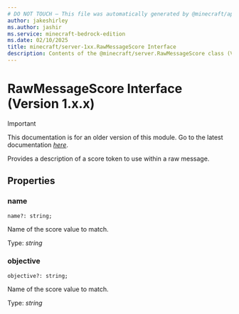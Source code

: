 ```yaml
---
# DO NOT TOUCH — This file was automatically generated by @minecraft/api-docs-generator, to report problems file an issue at https://github.com/Mojang/minecraft-scripting-libraries
author: jakeshirley
ms.author: jashir
ms.service: minecraft-bedrock-edition
ms.date: 02/10/2025
title: minecraft/server-1xx.RawMessageScore Interface
description: Contents of the @minecraft/server.RawMessageScore class (Version 1.x.x).
---
```

# RawMessageScore Interface (Version 1.x.x)

> [!IMPORTANT]
> This documentation is for an older version of this module. Go to the latest documentation [*here*](../../../scriptapi/minecraft/server/RawMessageScore.md).

Provides a description of a score token to use within a raw message.

## Properties

### **name**
`name?: string;`

Name of the score value to match.

Type: *string*

### **objective**
`objective?: string;`

Name of the score value to match.

Type: *string*
